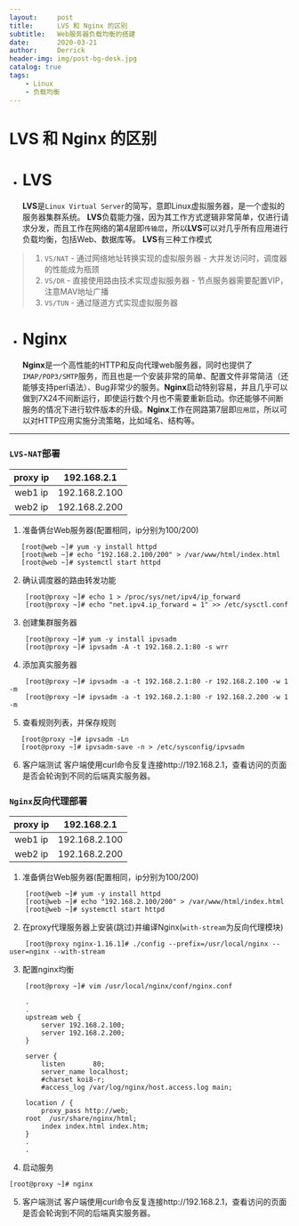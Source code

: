 ```yaml
---
layout:     post
title:      LVS 和 Nginx 的区别
subtitle:   Web服务器负载均衡的搭建
date:       2020-03-21
author:     Derrick
header-img: img/post-bg-desk.jpg
catalog: true
tags:
    - Linux
    - 负载均衡
---
```


# **LVS** 和 **Nginx** 的区别

-   # **LVS**

    **LVS**是`Linux Virtual Server`的简写，意即Linux虚拟服务器，是一个虚拟的服务器集群系统。
    **LVS**负载能力强，因为其工作方式逻辑非常简单，仅进行请求分发，而且工作在网络的第4层即`传输层`，所以**LVS**可以对几乎所有应用进行负载均衡，包括Web、数据库等。
    **LVS**有三种工作模式
>1. `VS/NAT`
    -   通过网络地址转换实现的虚拟服务器
    -   大并发访问时，调度器的性能成为瓶颈
>2. `VS/DR`
    -   直接使用路由技术实现虚拟服务器
    -   节点服务器需要配置VIP，注意MAV地址广播
>3. `VS/TUN`
    -   通过隧道方式实现虚拟服务器



-   # **Nginx**

    **Nginx**是一个高性能的HTTP和反向代理web服务器，同时也提供了`IMAP/POP3/SMTP`服务，而且也是一个安装非常的简单、配置文件非常简洁（还能够支持perl语法）、Bug非常少的服务。**Nginx**启动特别容易，并且几乎可以做到7X24不间断运行，即使运行数个月也不需要重新启动。你还能够不间断服务的情况下进行软件版本的升级。**Nginx**工作在网路第7层即`应用层`，所以可以对HTTP应用实施分流策略，比如域名、结构等。



***




### `LVS-NAT`部署

   |proxy ip|192.168.2.1|
   |:-:|:-:|
   |web1 ip|192.168.2.100|
   |web2 ip |192.168.2.200|



1. 准备俩台Web服务器(配置相同，ip分别为100/200)
 ```
    [root@web ~]# yum -y install httpd 
    [root@web ~]# echo "192.168.2.100/200" > /var/www/html/index.html 
    [root@web ~]# systemctl start httpd 
```
2. 确认调度器的路由转发功能
```    
    [root@proxy ~]# echo 1 > /proc/sys/net/ipv4/ip_forward 
    [root@proxy ~]# echo "net.ipv4.ip_forward = 1" >> /etc/sysctl.conf 
```
3. 创建集群服务器 
```    	
    [root@proxy ~]# yum -y install ipvsadm 
    [root@proxy ~]# ipvsadm -A -t 192.168.2.1:80 -s wrr
```
4. 添加真实服务器 
```    
    [root@proxy ~]# ipvsadm -a -t 192.168.2.1:80 -r 192.168.2.100 -w 1 -m 
    [root@proxy ~]# ipvsadm -a -t 192.168.2.1:80 -r 192.168.2.200 -w 1 -m 
```
5. 查看规则列表，并保存规则 
```
   [root@proxy ~]# ipvsadm -Ln 
   [root@proxy ~]# ipvsadm-save -n > /etc/sysconfig/ipvsadm 
```
6. 客户端测试
客户端使用curl命令反复连接http://192.168.2.1，查看访问的页面是否会轮询到不同的后端真实服务器。

### `Nginx`反向代理部署

   |proxy ip|192.168.2.1|
   |:-:|:-:|
   |web1 ip|192.168.2.100|
   |web2 ip |192.168.2.200|
   
1. 准备俩台Web服务器(配置相同，ip分别为100/200)
```    
    [root@web ~]# yum -y install httpd 
    [root@web ~]# echo "192.168.2.100/200" > /var/www/html/index.html 
    [root@web ~]# systemctl start httpd
```
2. 在proxy代理服务器上安装(跳过)并编译Nginx(`with-stream`为反向代理模块)
```
    [root@proxy nginx-1.16.1]# ./config --prefix=/usr/local/nginx --user=nginx --with-stream
```
3.  配置nginx均衡 
```
    [root@proxy ~]# vim /usr/local/nginx/conf/nginx.conf 

    .
    .
    upstream web {  
    	server 192.168.2.100;          
    	server 192.168.2.200;      
    } 
    
    server {   
    	listen       80;  
    	server_name localhost;   
    	#charset koi8-r;  
    	#access_log /var/log/nginx/host.access.log main;   
    
    location / {  
    	proxy_pass http://web;      
	root  /usr/share/nginx/html;      
    	index index.html index.htm;  
    }
    .
    .
 ```
4. 启动服务 
```
[root@proxy ~]# nginx
```
5. 客户端测试
客户端使用curl命令反复连接http://192.168.2.1，查看访问的页面是否会轮询到不同的后端真实服务器。




<script type="text/javascript">document.write(unescape("%3Cspan id='cnzz_stat_icon_1281111180'%3E%3C/span%3E%3Cscript src='https://v1.cnzz.com/z_stat.php%3Fid%3D1281111180%26online%3D1%26show%3Dline' type='text/javascript'%3E%3C/script%3E"));</script>